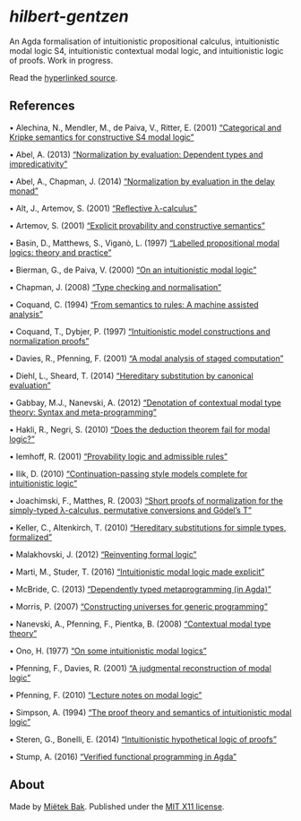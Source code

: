 _hilbert-gentzen_
=================

An Agda formalisation of intuitionistic propositional calculus, intuitionistic modal logic S4, intuitionistic contextual modal logic, and intuitionistic logic of proofs.  Work in progress.

Read the [hyperlinked source](https://mietek.github.io/hilbert-gentzen/).


References
----------

• Alechina, N., Mendler, M., de Paiva, V., Ritter, E. (2001) [“Categorical and Kripke semantics for constructive S4 modal logic”](http://dx.doi.org/10.1007/3-540-44802-0_21)

• Abel, A. (2013) [“Normalization by evaluation: Dependent types and impredicativity”](http://www.cse.chalmers.se/~abela/habil.pdf)

• Abel, A., Chapman, J. (2014) [“Normalization by evaluation in the delay monad”](http://dx.doi.org/10.4204/EPTCS.153.4)

• Alt, J., Artemov, S. (2001) [“Reflective λ-calculus”](http://dx.doi.org/10.1007/3-540-45504-3_2)

• Artemov, S. (2001) [“Explicit provability and constructive semantics”](http://dx.doi.org/10.2307/2687821)

• Basin, D., Matthews, S., Viganò, L. (1997) [“Labelled propositional modal logics: theory and practice”](http://dx.doi.org/10.1093/logcom/7.6.685)

• Bierman, G., de Paiva, V. (2000) [“On an intuitionistic modal logic”](http://dx.doi.org/10.1023/A:1005291931660)

• Chapman, J. (2008) [“Type checking and normalisation”](http://jmchapman.github.io/papers/thesis.pdf)

• Coquand, C. (1994) [“From semantics to rules: A machine assisted analysis”](http://dx.doi.org/10.1007/BFb0049326)

• Coquand, T., Dybjer, P. (1997) [“Intuitionistic model constructions and normalization proofs”](http://dx.doi.org/10.1017/S0960129596002150)

• Davies, R., Pfenning, F. (2001) [“A modal analysis of staged computation”](http://dx.doi.org/10.1145/382780.382785)

• Diehl, L., Sheard, T. (2014) [“Hereditary substitution by canonical evaluation”](http://www.larrytheliquid.com/drafts/sbe.pdf)

• Gabbay, M.J., Nanevski, A. (2012) [“Denotation of contextual modal type theory: Syntax and meta-programming”](http://dx.doi.org/10.1016/j.jal.2012.07.002)

• Hakli, R., Negri, S. (2010) [“Does the deduction theorem fail for modal logic?”](http://dx.doi.org/10.1007/s11229-011-9905-9)

• Iemhoff, R. (2001) [“Provability logic and admissible rules”](http://www.phil.uu.nl/~iemhoff/Mijn/Papers/proeve.pdf)

• Ilik, D. (2010) [“Continuation-passing style models complete for intuitionistic logic”](http://dx.doi.org/10.1016/j.apal.2012.05.003)

• Joachimski, F., Matthes, R. (2003) [“Short proofs of normalization for the simply-typed λ-calculus, permutative conversions and Gödel’s T”](http://dx.doi.org/10.1007/s00153-002-0156-9)

• Keller, C., Altenkirch, T. (2010) [“Hereditary substitutions for simple types, formalized”](http://dx.doi.org/10.1145/1863597.1863601)

• Malakhovski, J. (2012) [“Reinventing formal logic”](http://oxij.org/note/ReinventingFormalLogic)

• Marti, M., Studer, T. (2016) [“Intuitionistic modal logic made explicit”](http://www.iam.unibe.ch/ltgpub/2016/mast16.pdf)

• McBride, C. (2013) [“Dependently typed metaprogramming (in Agda)”](https://github.com/pigworker/MetaprogAgda)

• Morris, P. (2007) [“Constructing universes for generic programming”](http://web.archive.org/web/20090902033015/http://www.cs.nott.ac.uk/~pwm/thesis.pdf)

• Nanevski, A., Pfenning, F., Pientka, B. (2008) [“Contextual modal type theory”](http://dx.doi.org/10.1145/1352582.1352591)

• Ono, H. (1977) [“On some intuitionistic modal logics”](http://dx.doi.org/10.2977/prims/1195189604)

• Pfenning, F., Davies, R. (2001) [“A judgmental reconstruction of modal logic”](http://dx.doi.org/10.1017/S0960129501003322)

• Pfenning, F. (2010) [“Lecture notes on modal logic”](http://www.cs.cmu.edu/~fp/courses/15816-s10)

• Simpson, A. (1994) [“The proof theory and semantics of intuitionistic modal logic”](http://homepages.inf.ed.ac.uk/als/Research/thesis.pdf)

• Steren, G., Bonelli, E. (2014) [“Intuitionistic hypothetical logic of proofs”](http://dx.doi.org/10.1016/j.entcs.2013.12.013)

• Stump, A. (2016) [“Verified functional programming in Agda”](http://dx.doi.org/10.1145/2841316)


About
-----

Made by [Miëtek Bak](https://mietek.io/).  Published under the [MIT X11 license](LICENSE.md).
